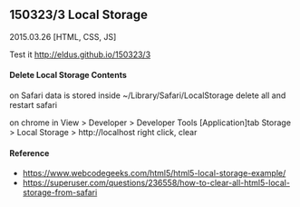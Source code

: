 ## 150323/3 Local Storage
2015.03.26 [HTML, CSS, JS]

Test it http://eldus.github.io/150323/3

#### Delete Local Storage Contents

on Safari data is stored inside ~/Library/Safari/LocalStorage
delete all and restart safari

on chrome
in View > Developer > Developer Tools [Application]tab
Storage > Local Storage > http://localhost
right click, clear


#### Reference
* https://www.webcodegeeks.com/html5/html5-local-storage-example/
* https://superuser.com/questions/236558/how-to-clear-all-html5-local-storage-from-safari
